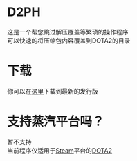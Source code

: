 # D2PH
这是一个帮您跳过解压覆盖等繁琐的操作程序<br>
可以快速的将压缩包内容覆盖到DOTA2的目录

# 下载
你可以在[这里](https://github.com/TWEril/D2PH/releases)下载到最新的发行版

# 支持蒸汽平台吗？
暂不支持<br>
当前程序仅适用于[Steam](https://store.steampowered.com)平台的[DOTA2](https://store.steampowered.com/app/570/Dota_2/)
